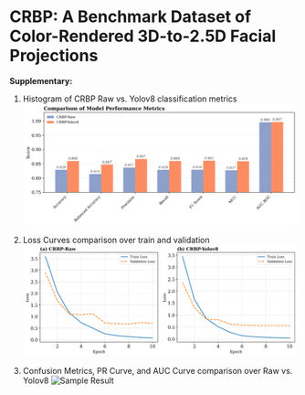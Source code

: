 # CRBP: A Benchmark Dataset of Color-Rendered 3D-to-2.5D Facial Projections

**Supplementary:**

1. Histogram of CRBP Raw vs. Yolov8 classification metrics
![Sample Result](images/metrics_comparison.png)

3. Loss Curves comparison over train and validation
![Sample Result](images/loss_curves_side_by_side.png)

4. Confusion Metrics, PR Curve, and AUC Curve comparison over Raw vs. Yolov8
![Sample Result](images/combined_metrics_vertical.png)
